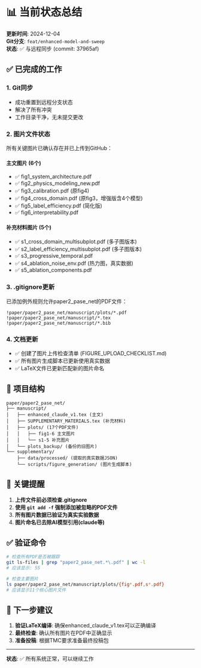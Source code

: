 # 📊 当前状态总结

**更新时间**: 2024-12-04  
**Git分支**: `feat/enhanced-model-and-sweep`  
**状态**: ✅ 与远程同步 (commit: 37965af)

## ✅ 已完成的工作

### 1. Git同步
- 成功重置到远程分支状态
- 解决了所有冲突
- 工作目录干净，无未提交更改

### 2. 图片文件状态
所有关键图片已确认存在并已上传到GitHub：

#### 主文图片 (6个)
- ✅ fig1_system_architecture.pdf
- ✅ fig2_physics_modeling_new.pdf  
- ✅ fig3_calibration.pdf (原fig4)
- ✅ fig4_cross_domain.pdf (原fig3，增强版含4个模型)
- ✅ fig5_label_efficiency.pdf (简化版)
- ✅ fig6_interpretability.pdf

#### 补充材料图片 (5个)
- ✅ s1_cross_domain_multisubplot.pdf (多子图版本)
- ✅ s2_label_efficiency_multisubplot.pdf (多子图版本)
- ✅ s3_progressive_temporal.pdf
- ✅ s4_ablation_noise_env.pdf (热力图，真实数据)
- ✅ s5_ablation_components.pdf

### 3. .gitignore更新
已添加例外规则允许paper2_pase_net的PDF文件：
```
!paper/paper2_pase_net/manuscript/plots/*.pdf
!paper/paper2_pase_net/manuscript/*.tex
!paper/paper2_pase_net/manuscript/*.bib
```

### 4. 文档更新
- ✅ 创建了图片上传检查清单 (FIGURE_UPLOAD_CHECKLIST.md)
- ✅ 所有图片生成脚本已更新使用真实数据
- ✅ LaTeX文件已更新匹配新的图片命名

## 📁 项目结构

```
paper/paper2_pase_net/
├── manuscript/
│   ├── enhanced_claude_v1.tex (主文)
│   ├── SUPPLEMENTARY_MATERIALS.tex (补充材料)
│   ├── plots/ (17个PDF文件)
│   │   ├── fig1-6 主文图片
│   │   └── s1-5 补充图片
│   └── plots_backup/ (备份的旧图片)
└── supplementary/
    ├── data/processed/ (提取的真实数据JSON)
    └── scripts/figure_generation/ (图片生成脚本)
```

## 🎯 关键提醒

1. **上传文件前必须检查.gitignore**
2. **使用 `git add -f` 强制添加被忽略的PDF文件**
3. **所有图片数据已验证为真实实验数据**
4. **图片命名已去除AI模型引用(claude等)**

## ✅ 验证命令

```bash
# 检查所有PDF是否被跟踪
git ls-files | grep "paper2_pase_net.*\.pdf" | wc -l
# 应该显示: 55

# 检查主要图片
ls paper/paper2_pase_net/manuscript/plots/{fig*.pdf,s*.pdf}
# 应该显示11个核心图片文件
```

## 📝 下一步建议

1. **验证LaTeX编译**: 确保enhanced_claude_v1.tex可以正确编译
2. **最终检查**: 确认所有图片在PDF中正确显示
3. **准备投稿**: 根据TMC要求准备最终投稿包

---

**状态**: ✅ 所有系统正常，可以继续工作